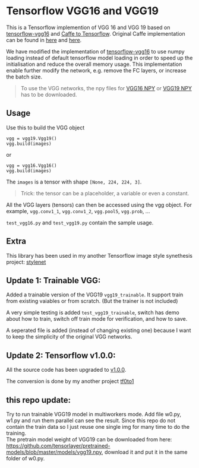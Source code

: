 # Tensorflow VGG16 and VGG19

This is a Tensorflow implemention of VGG 16 and VGG 19 based on [tensorflow-vgg16](https://github.com/ry/tensorflow-vgg16) and [Caffe to Tensorflow](https://github.com/ethereon/caffe-tensorflow). Original Caffe implementation can be found in [here](https://gist.github.com/ksimonyan/211839e770f7b538e2d8) and [here](https://gist.github.com/ksimonyan/3785162f95cd2d5fee77).

We have modified the implementation of <a href="https://github.com/ry/tensorflow-vgg16">tensorflow-vgg16</a> to use numpy loading instead of default tensorflow model loading in order to speed up the initialisation and reduce the overall memory usage. This implementation enable further modify the network, e.g. remove the FC layers, or increase the batch size.

>To use the VGG networks, the npy files for [VGG16 NPY](https://mega.nz/#!YU1FWJrA!O1ywiCS2IiOlUCtCpI6HTJOMrneN-Qdv3ywQP5poecM) or [VGG19 NPY](https://mega.nz/#!xZ8glS6J!MAnE91ND_WyfZ_8mvkuSa2YcA7q-1ehfSm-Q1fxOvvs) has to be downloaded.

## Usage
Use this to build the VGG object
```
vgg = vgg19.Vgg19()
vgg.build(images)
```
or
```
vgg = vgg16.Vgg16()
vgg.build(images)
```
The `images` is a tensor with shape `[None, 224, 224, 3]`. 
>Trick: the tensor can be a placeholder, a variable or even a constant.

All the VGG layers (tensors) can then be accessed using the vgg object. For example, `vgg.conv1_1`, `vgg.conv1_2`, `vgg.pool5`, `vgg.prob`, ...

`test_vgg16.py` and `test_vgg19.py` contain the sample usage.

## Extra
This library has been used in my another Tensorflow image style synethesis project: [stylenet](https://github.com/machrisaa/stylenet)


## Update 1: Trainable VGG:
Added a trainable version of the VGG19 `vgg19_trainable`. It support train from existing vaiables or from scratch. (But the trainer is not included)

A very simple testing is added `test_vgg19_trainable`, switch has demo about how to train, switch off train mode for verification, and how to save.

A seperated file is added (instead of changing existing one) because I want to keep the simplicity of the original VGG networks.


## Update 2: Tensorflow v1.0.0:
All the source code has been upgraded to [v1.0.0](https://github.com/tensorflow/tensorflow/blob/v1.0.0-rc1/RELEASE.md).

The conversion is done by my another project [tf0to1](https://github.com/machrisaa/tf0to1)


## this repo update:
  Try to run trainable VGG19 model in multiworkers mode. Add file w0.py, w1.py and run them parallel can see the result. Since this repo do not contain the train data so I just reuse one single img for many time to do the training.  
  The pretrain model weight of VGG19 can be downloaded from here: https://github.com/tensorlayer/pretrained-models/blob/master/models/vgg19.npy, download it and put it in the same folder of w0.py.
